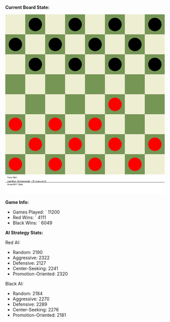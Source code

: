 
**Current Board State:**  
<!-- START_GIF -->
![Checkers Game](./checkers_game.gif)
<!-- END_GIF -->

**Game Info:**  
- Games Played: `<!-- GAMES_PLAYED --> 11200
- Red Wins: `<!-- RED_WINS --> 4111
- Black Wins: `<!-- BLACK_WINS --> 6049

<!-- AI_STATS -->
**AI Strategy Stats:**

Red AI:
- Random: 2190
- Aggressive: 2322
- Defensive: 2127
- Center-Seeking: 2241
- Promotion-Oriented: 2320

Black AI:
- Random: 2184
- Aggressive: 2270
- Defensive: 2289
- Center-Seeking: 2276
- Promotion-Oriented: 2181
